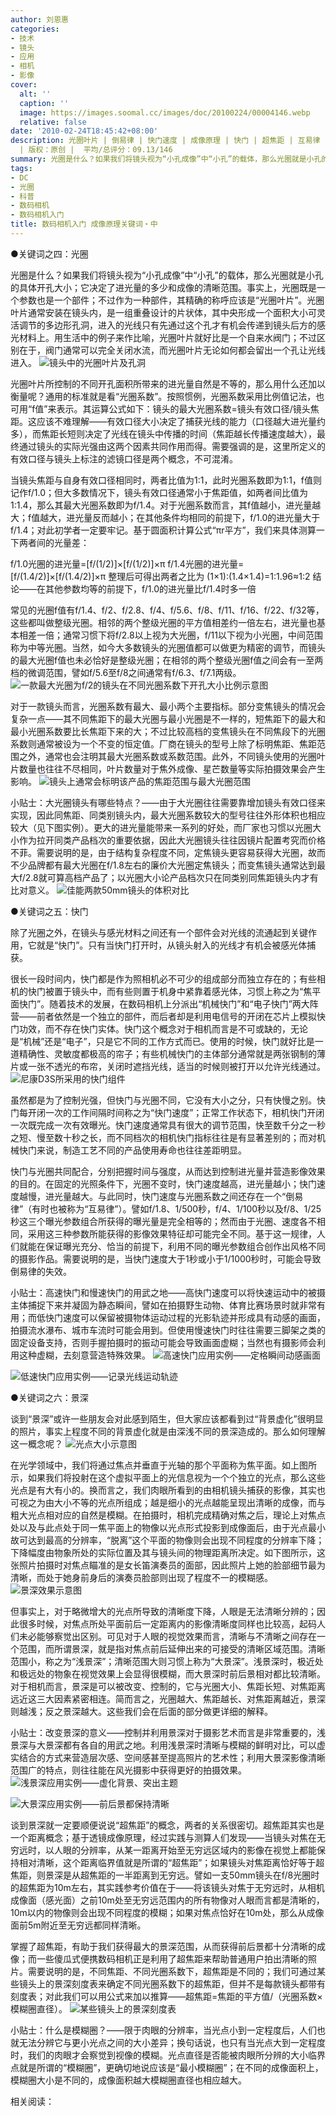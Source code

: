 ```yaml
---
author: 刘恩惠
categories:
- 技术
- 镜头
- 应用
- 相机
- 影像
cover:
  alt: ''
  caption: ''
  image: https://images.soomal.cc/images/doc/20100224/00004146.webp
  relative: false
date: '2010-02-24T18:45:42+08:00'
description: 光圈叶片 | 倒易律 | 快门速度 | 成像原理 | 快门 | 超焦距 | 互易律 | 模糊圈 | 景深 | 光圈系数 | 源自：www.soomal.com
  | 版权：原创 |  平均/总评分：09.13/146
summary: 光圈是什么？如果我们将镜头视为“小孔成像”中“小孔”的载体，那么光圈就是小孔的具体开孔大小；它决定了进光量的大小和成像的清晰范围。除了光圈之外，在镜头与感光材料之间还有一个部件会对光线的流通起到关键作用，它就是“快门”。只有当快门打开时，从镜头射入的光线才有机会被感光体捕获。所谓景深，就是指对焦点前后延伸出来的可接受的……
tags:
- DC
- 光圈
- 科普
- 数码相机
- 数码相机入门
title: 数码相机入门 成像原理关键词・中
---
```


●关键词之四：光圈



光圈是什么？如果我们将镜头视为“小孔成像”中“小孔”的载体，那么光圈就是小孔的具体开孔大小；它决定了进光量的多少和成像的清晰范围。事实上，光圈既是一个参数也是一个部件；不过作为一种部件，其精确的称呼应该是“光圈叶片”。光圈叶片通常安装在镜头内，是一组重叠设计的片状体，其中央形成一个面积大小可灵活调节的多边形孔洞，进入的光线只有先通过这个孔才有机会传递到镜头后方的感光材料上。用生活中的例子来作比喻，光圈叶片就好比是一个自来水阀门；不过区别在于，阀门通常可以完全关闭水流，而光圈叶片无论如何都会留出一个孔让光线进入。
![镜头中的光圈叶片及孔洞](https://images.soomal.cc/images/doc/20100224/00004145.webp)





光圈叶片所控制的不同开孔面积所带来的进光量自然是不等的，那么用什么还加以衡量呢？通用的标准就是看“光圈系数”。按照惯例，光圈系数采用比例值记法，也可用“f值”来表示。其运算公式如下：镜头的最大光圈系数=镜头有效口径/镜头焦距。这应该不难理解――有效口径大小决定了捕获光线的能力（口径越大进光量约多），而焦距长短则决定了光线在镜头中传播的时间（焦距越长传播速度越大），最终通过镜头的实际光强由这两个因素共同作用而得。需要强调的是，这里所定义的有效口径与镜头上标注的滤镜口径是两个概念，不可混淆。

当镜头焦距与自身有效口径相同时，两者比值为1:1，此时光圈系数即为1:1，f值则记作f/1.0；但大多数情况下，镜头有效口径通常小于焦距值，如两者间比值为1:1.4，那么其最大光圈系数即为f/1.4。对于光圈系数而言，其f值越小，进光量越大；f值越大，进光量反而越小；在其他条件均相同的前提下，f/1.0的进光量大于f/1.4；对此初学者一定要牢记。基于圆面积计算公式“πr平方”，我们来具体测算一下两者间的光量差：


f/1.0光圈的进光量=[f/(1/2)]×[f/(1/2)]×π
f/1.4光圈的进光量=[f/(1.4/2)]×[f/(1.4/2)]×π
整理后可得出两者之比为 (1×1):(1.4×1.4)=1:1.96≈1:2
结论――在其他参数均等的前提下，f/1.0的进光量比f/1.4时多一倍


常见的光圈f值有f/1.4、f/2、f/2.8、f/4、f/5.6、f/8、f/11、f/16、f/22、f/32等，这些都叫做整级光圈。相邻的两个整级光圈的平方值相差约一倍左右，进光量也基本相差一倍；通常习惯下将f/2.8以上视为大光圈，f/11以下视为小光圈，中间范围称为中等光圈。当然，如今大多数镜头的光圈值都可以做更为精密的调节，而镜头的最大光圈f值也未必恰好是整级光圈；在相邻的两个整级光圈f值之间会有一至两档的微调范围，譬如f/5.6至f/8之间通常有f/6.3、f/7.1两级。
![一款最大光圈为f/2的镜头在不同光圈系数下开孔大小比例示意图](https://images.soomal.cc/images/doc/20100224/00004146.webp)





对于一款镜头而言，光圈系数有最大、最小两个主要指标。部分变焦镜头的情况会复杂一点――其不同焦距下的最大光圈与最小光圈是不一样的，短焦距下的最大和最小光圈系数要比长焦距下来的大；不过比较高档的变焦镜头在不同焦段下的光圈系数则通常被设为一个不变的恒定值。厂商在镜头的型号上除了标明焦距、焦距范围之外，通常也会注明其最大光圈系数或系数范围。此外，不同镜头使用的光圈叶片数量也往往不尽相同，叶片数量对于焦外成像、星芒数量等实际拍摄效果会产生影响。
![镜头上通常会标明该产品的焦距范围与最大光圈范围](https://images.soomal.cc/images/doc/20100224/00004147.webp)





小贴士：大光圈镜头有哪些特点？――由于大光圈往往需要靠增加镜头有效口径来实现，因此同焦距、同类别镜头内，最大光圈系数较大的型号往往外形体积也相应较大（见下图实例）。更大的进光量能带来一系列的好处，而厂家也习惯以光圈大小作为拉开同类产品档次的重要依据，因此大光圈镜头往往因镜片配置考究而价格不菲。需要说明的是，由于结构复杂程度不同，定焦镜头更容易获得大光圈，故而不少品牌都有最大光圈在f/1.8左右的廉价大光圈定焦镜头；而变焦镜头通常达到最大f/2.8就可算高档产品了；以光圈大小论产品档次只在同类别同焦距镜头内才有比对意义。
![佳能两款50mm镜头的体积对比](https://images.soomal.cc/images/doc/20100224/00004148.webp)





●关键词之五：快门

除了光圈之外，在镜头与感光材料之间还有一个部件会对光线的流通起到关键作用，它就是“快门”。只有当快门打开时，从镜头射入的光线才有机会被感光体捕获。

很长一段时间内，快门都是作为照相机必不可少的组成部分而独立存在的；有些相机的快门被置于镜头中，而有些则置于机身中紧靠着感光体，习惯上称之为“焦平面快门”。随着技术的发展，在数码相机上分派出“机械快门”和“电子快门”两大阵营――前者依然是一个独立的部件，而后者却是利用电信号的开闭在芯片上模拟快门功效，而不存在快门实体。快门这个概念对于相机而言是不可或缺的，无论是“机械”还是“电子”，只是它不同的工作方式而已。使用的时候，快门就好比是一道精确性、灵敏度都极高的帘子；有些机械快门的主体部分通常就是两张钢制的薄片或一张不透光的布帘，关闭时遮挡光线，适当的时候则被打开以允许光线通过。
![尼康D3S所采用的快门组件](https://images.soomal.cc/images/doc/20100224/00004149.webp)





虽然都是为了控制光强，但快门与光圈不同，它没有大小之分，只有快慢之别。快门每开闭一次的工作间隔时间称之为“快门速度”；正常工作状态下，相机快门开闭一次既完成一次有效曝光。快门速度通常具有很大的调节范围，快至数千分之一秒之短、慢至数十秒之长，而不同档次的相机快门指标往往是有显著差别的；而对机械快门来说，制造工艺不同的产品使用寿命也往往差距明显。

快门与光圈共同配合，分别把握时间与强度，从而达到控制进光量并营造影像效果的目的。在固定的光照条件下，光圈不变时，快门速度越高，进光量越小；快门速度越慢，进光量越大。与此同时，快门速度与光圈系数之间还存在一个“倒易律”（有时也被称为“互易律”）。譬如f/1.8、1/500秒，f/4、1/100秒以及f/8、1/25秒这三个曝光参数组合所获得的曝光量是完全相等的；然而由于光圈、速度各不相同，采用这三种参数所能获得的影像效果特征却可能完全不同。基于这一规律，人们就能在保证曝光充分、恰当的前提下，利用不同的曝光参数组合创作出风格不同的摄影作品。需要说明的是，当快门速度大于1秒或小于1/1000秒时，可能会导致倒易律的失效。

小贴士：高速快门和慢速快门的用武之地――高快门速度可以将快速运动中的被摄主体捕捉下来并凝固为静态瞬间，譬如在拍摄野生动物、体育比赛场景时就非常有用；而低快门速度可以保留被摄物体运动过程的光影轨迹并形成具有动感的画面，拍摄流水瀑布、城市车流时可能会用到。但使用慢速快门时往往需要三脚架之类的固定设备支持，否则手握拍摄时的振动可能会导致画面虚糊；当然也有摄影师会利用这种虚糊，去刻意营造特殊效果。
![高速快门应用实例――定格瞬间动感画面](https://images.soomal.cc/images/doc/20100224/00004150.webp)




![低速快门应用实例――记录光线运动轨迹](https://images.soomal.cc/images/doc/20100224/00004151.webp)





●关键词之六：景深

谈到“景深”或许一些朋友会对此感到陌生，但大家应该都看到过“背景虚化”很明显的照片，事实上程度不同的背景虚化就是由深浅不同的景深造成的。那么如何理解这一概念呢？
![光点大小示意图](https://images.soomal.cc/images/doc/20100227/00004203.webp)





在光学领域中，我们将通过焦点并垂直于光轴的那个平面称为焦平面。如上图所示，如果我们将投射在这个虚拟平面上的光信息视为一个个独立的光点，那么这些光点是有大有小的。换而言之，我们肉眼所看到的由相机镜头捕获的影像，其实也可视之为由大小不等的光点所组成；越是细小的光点越能呈现出清晰的成像，而与粗大光点相对应的自然是模糊。在拍摄时，相机完成精确对焦之后，理论上对焦点处以及与此点处于同一焦平面上的物像以光点形式投影到成像面后，由于光点最小故可达到最高的分辨率，“脱离”这个平面的物像则会出现不同程度的分辨率下降；下降幅度由物象所处的实际位置及其与镜头间的物理距离所决定。如下图所示，这张照片拍摄时对焦点瞄准的是女长笛演奏员的面部，因此照片上她的脸部细节最为清晰，而处于她身前身后的演奏员脸部则出现了程度不一的模糊感。
![景深效果示意图](https://images.soomal.cc/images/doc/20100224/00004152.webp)





但事实上，对于略微增大的光点所导致的清晰度下降，人眼是无法清晰分辨的；因此很多时候，对焦点所处平面前后一定距离内的影像清晰度同样也比较高，起码人们未必能够察觉出区别。可见对于人眼的视觉效果而言，清晰与不清晰之间存在一个范围，而所谓景深，就是指对焦点前后延伸出来的可接受的清晰区域范围。清晰范围小，称之为“浅景深”；清晰范围大则习惯上称为“大景深”。浅景深时，极近处和极远处的物象在视觉效果上会显得很模糊，而大景深时前后景相对都比较清晰。对于相机而言，景深是可以被改变、控制的，它与光圈大小、焦距长短、对焦距离远近这三大因素紧密相连。简而言之，光圈越大、焦距越长、对焦距离越近，景深则越浅；反之景深越大。这些我们会在后面的部分做更详细的解释。

小贴士：改变景深的意义――控制并利用景深对于摄影艺术而言是非常重要的，浅景深与大景深都有各自的用武之地。利用浅景深时清晰与模糊的鲜明对比，可以虚实结合的方式来营造层次感、空间感甚至提高照片的艺术性；利用大景深影像清晰范围广的特点，则往往能在风光摄影中获得更好的拍摄效果。
![浅景深应用实例――虚化背景、突出主题](https://images.soomal.cc/images/doc/20100224/00004153.webp)




![大景深应用实例――前后景都保持清晰](https://images.soomal.cc/images/doc/20100224/00004154.webp)





谈到景深就一定要顺便说说“超焦距”的概念，两者的关系很密切。超焦距其实也是一个距离概念；基于透镜成像原理，经过实践与测算人们发现――当镜头对焦在无穷远时，以人眼的分辨率，从某一距离开始至无穷远区域内的影像在视觉上都能保持相对清晰，这个距离临界值就是所谓的“超焦距”；如果镜头对焦距离恰好等于超焦距，则景深是从超焦距的一半距离到无穷远。譬如一支50mm镜头在f/8光圈时的超焦距为10m左右，其实践参考价值在于――将该镜头对焦于无穷远时，从相机成像面（感光面）之前10m处至无穷远范围内的所有物像对人眼而言都是清晰的，10m以内的物像则会出现不同程度的模糊；如果对焦点恰好在10m处，那么从成像面前5m附近至无穷远都同样清晰。

掌握了超焦距，有助于我们获得最大的景深范围，从而获得前后景都十分清晰的成像；而一些傻瓜式便携数码相机正是利用了超焦距来帮助普通用户拍出清晰的照片。需要说明的是，不同焦距、不同光圈系数下，超焦距是不同的；我们可通过某些镜头上的景深刻度表来确定不同光圈系数下的超焦距，但并不是每款镜头都带有刻度表；对此我们可以用公式来加以推算――超焦距=焦距的平方值/（光圈系数×模糊圈直径）。
![某些镜头上的景深刻度表](https://images.soomal.cc/images/doc/20100224/00004155.webp)





小贴士：什么是模糊圈？――限于肉眼的分辨率，当光点小到一定程度后，人们也就无法分辨它与更小光点之间的大小差异；换句话说，也只有当光点大到一定程度时，我们的肉眼才会察觉到视像的模糊。光点直径是否能被肉眼所分辨的大小临界点就是所谓的“模糊圈”，更确切地说应该是“最小模糊圈”；在不同的成像面积上，模糊圈大小是不同的，成像面积越大模糊圈直径也相应越大。

相关阅读：